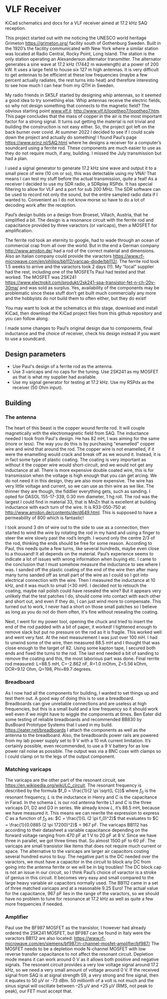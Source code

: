 # VLF Receiver

KiCad schematics and docs for a VLF receiver aimed at 17.2 kHz SAQ reception.

This project started out with me noticing the UNESCO world heritage Grimeton https://grimeton.org/ facility south of Gothenburg Sweden.
Built in the 1920’s the facility communicated with New York where a similar station was located at Radio Central, Rocky Point, Long Island.
The station is the only station operating an Alexanderson alternator transmitter. The alternator generates a sine wave at 17.2 kHz
(17442 m wavelength) at a power of 200 kW. It uses a large field to house six 127 m high antennas. It is very difficult to get antennas
to be efficient at these low frequencies (maybe a few percent actually radiates, the rest turns into heat) and therefore interesting to
see how much I can hear from my QTH in Sweden.

My radio friends in SK5LF started by designing whip antennas, so it seemed a good idea to try something else. Whip antennas receive the
electric fields, so why not design something that connects to the magnetic field?
The obvious starting point www.vlf.it: http://www.vlf.it/looptheo7/looptheo7.htm. This page concludes that the mass of copper in the air
is the most important factor for a strong signal. It turns out getting the material is not trivial and building the construction is not
easy either. So, the project got left on the back burner over covid. At summer 2022 I decided to see if I could scale down the project
and actually do something!
I found Paul’s page https://www.prinz.nl/SAQ.html where he designs a receiver for a computer’s soundcard using a ferrite rod.
These components are much easier to use as they do not require much, if any, building. I missed the July transmission but had a plan.

I used a signal generator to generate 17.2 kHz sine wave and output it to a small piece of wire (10 cm or so),
this was detectable using my VNA! That means I can test my stuff before the actual transmission, quite a feat!
As a receiver I decided to use my SDR radio, a SDRplay RSPdx. It has special filtering to allow for VLF and a port for sub 200 MHz.
The SDR software can be used to record not only the sound, but the entire sampled radio data if I wanted to. Convenient as I do not
know morse so have to do a lot of decoding work after the reception.

Paul’s design builds on a design from Broesel, Villach, Austria, that he simplified a bit. The design is a resonance circuit with the
ferrite rod and capacitance provided by three varactors (or varicaps), then a MOSFET for amplification.

The ferrite rod took an eternity to google, had to wade through an ocean of commercial crap from all over the world.
But in the end a German company http://www.amidon.de/ had a rod of the correct material and dimensions. Also an Italian
company could provide the varactors https://www.rf-microwave.com/en/philips/bb112/varicap-diode/bb112/.
The ferrite rod took 1.5 weeks to arrive and the varactors took 2 days (!!). My “local” supplier had the rest, including one of the
MOSFETs Paul had tested and that worked. The MOSFET was 2SK241 https://www.electrokit.com/produkt/2sk241-spa-transistor-fet-n-ch-20v-30ma/
and was sold as surplus. Yes, availability of the components may be problematic since these stuff don’t get built much commercially any
more and the hobbyists do not build them to often either, but they do exist!

You may want to look at the schematics at this stage, download and install KiCad, then download the KiCad project files from
this github repository and you can follow along.

I made some changes to Paul’s original design due to components, final inductance and the choice of receiver, check his design instead
if you want to use a soundcard.

## Design parameters
* Use Paul's design of a ferrite rod as the antenna.
* Use 3 varicaps and no caps for the tuning. Use 2SK241 as my MOSFET as that is what my supplier had available.
* Use my signal generator for testing at 17.2 kHz. Use my RSPdx as the receiver (50 Ohm input).

## Building

### The antenna
The heart of this beast is the copper wound ferrite rod. It will couple magnetically with the electromagnetic field from SAQ.
The inductance needed I took from Paul's design. He has 82 mH, I was aiming for the same (more or less).
The way you do this is by purchasing "enamelled" copper wire and wind that around the rod. The copper wire is not enamelled, if it were
the enamelling would crack and break off as we wound it. Instead, it is in fact some type of plastic coating. The coating is very
important as without it the copper wire would short-circuit, and we would not get any inductance at all. There is more expensive double
coated wire, this is for transmission when the voltage is high enough that you can get arcing. We do not need it in this design,
they are also more expensive. The wire has very little voltage and current, so we can use as thin wire as we like. The thinner they
are though, the fiddlier everything gets, such as sanding. I opted for DASOL 155-17-339, 0.30 mm diameter, 1 hg roll.
The rod was the largest I could find in material 33, that is MnZn that is excellent at building inductance with each turn of the wire.
It is R33-050-750 at http://www.amidon.de/contents/de/d649.html. This is supposed to have a permeability of 800 which is fantastic!

I took around 3 dm of wire out to the side to use as a connection, then started to wind the wire by rotating the rod in my hand and
using a finger to steer the wire slowly past the rod’s length. I wound only the centre 2/3 of the rod, thinking the ends should be free
for some reason. According to Paul, this needs quite a few turns, like several hundreds, maybe even close to a thousand! It all
depends on the material. Paul’s experience seems to indicate a lot of issues with wrong information when buying etc. I came to the
conclusion that I must somehow measure the inductance to see where I was. I sanded off the plastic coating of the end of the wire
then after many many turns sanded off as small part of the wire as I could so I got into electrical connection with the wire. Then
I measured the inductance at 10 kHz, and it was much to small (<30 mH). I decided not to retouch the coating, maybe nail polish
could have resealed the wire? But it appears very unlikely that the test patches I do, should come into contact with each other and
short out, and even if they do, I can just wind more to compensate. This turned out to work, I never had a short on those small
patches so I believe as long as you do not do them often, it's fine without resealing the coating.

Next, I went for my power tool, opening the chuck and tried to insert the end of the rod padded with a bit of paper, it worked!
I tightened enough to remove slack but put no pressure on the rod as it is fragile. This worked well and went
very fast. At the next measurement I was just over 100 mH. I had to unwind some of the wire, then measured 88.5 mH and I thought
that was close enough to the target of 82. Using some kapton tape, I secured both ends and fixed the turns to the rod. The last end
needed a bit of sanding to remove the coating and this, the most laborious part was done.
Final rerrite rod measured: L=88.5 mH, C=-2.862 nF, R=1.0 mOhm, Z=5.56 kOhm, DCR=9.12 Ohm, Q=198, Phi=89.7 degrees.

### Breadboard
As I now had all the components for building, I wanted to set things up and test them out. A good way of doing this is to use a
breadboard. Breadboards can give unreliable connections and are useless at high frequencies, but this is a small build and a low
frequency so it should work well even if we might have to wiggle the components at times. Ben Eater did some testing
of reliable breadboards and recommended BB830 by BusBoard Prototype Systems that I used in my build. https://eater.net/breadboards
I attach the components as well as the antenna to the breadboard. Also, the breadboards power rails are powered from my lab power
supply set to 9 V with a 10 mA current limitation. It’s certainly possible, even recommended, to use a 9 V battery for as low
power rail noise as possible. The output was via a BNC coax with clamps so I could clamp on to the legs of the output component.

### Matching varicaps
The varicaps are the other part of the resonant circuit, see https://en.wikipedia.org/wiki/LC_circuit. The resonant frequency is described
by the formula $f_0 = \frac{1}{2 \pi \sqrt{L C}}$ where $f_0$ is the resonant frequency, $L$ is the inductance in Henry and $C$ is the
capacitance in Farad. In the schema $L$ is our rod antenna ferrite L1 and $C$ is the three varicaps D1, D2 and D3 in series.
We already know $L$, it’s 88.5 mH, because we have measured it. This means we can rewrite the expression to express $C$ as a function of $f_0$ as:
$C = \frac{1}{L (2 \pi f_0)^2}$ that evaluates to $C = \frac{1}{0.0885 (2 \pi 17200)^2}$ = 967 pF.
The varicaps BB112 has according to their datasheet a variable capacitance depending on the forward voltage ranging from 470 pF at 1 V to
 20 pF at 8 V. Since we have three in parallel, we got three times that. So almost 1500 pF to 60 pF.
The varicaps are small transistor like items that does not require much current or space. The alternative to the varicaps are
larger air capacitors costing several hundred euros to buy. The negative part is the DC needed over the varactors, we must have a capacitor
in the circuit to block any DC from going into the antenna ferrite or we will be in big troubles! The DC block cap is not an issue in our circuit,
so I think Paul’s choice of varactor is a stroke of genius in this circuit. It becomes very easy and small compared to the large heavy variable
air capacitors normally used. The BB112 came in a set of three matched varicaps and at a reasonable 9.25 Euro!
The actual value for the capacitance, 967 pF lies in the range of the varactors, so we should have no problem to tune for resonance at
17.2 kHz as well as quite a few more frequencies if needed.

### Amplifier
Paul use the BF987 MOSFET as the transistor, I however had already ordered the 2SK241 MOSFET, but BF987 can be found in Italy were the
varactors BB112 are also located: https://www.rf-microwave.com/en/siemens/bf987/n-channel-mosfet-amplifier/bf987/
The MOSFET needs to be a depletion mode N-channel MOSFET with low reverse transfer capacitance to not affect the resonant circuit.
Depletion mode means it can work around 0 V as it allows both positive and negative signals. The resonant circuit provides a very low
voltage signal around 17.2 kHz, so we need a very small amount of voltage around 0 V. If the received signal from SAQ is at signal strength S9,
a very strong and fine signal, then it equates to 50 &mu;V or -73 dBm. 50 millionth of a volt is not much and the sinus signal will oscillate between
–25 &mu;V and +25 &mu;V (RMS, not peak to peak), our FET must accept that.



